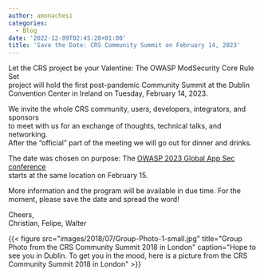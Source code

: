 ```yaml
---
author: amonachesi
categories:
  - Blog
date: '2022-12-09T02:45:28+01:00'
title: 'Save the Date: CRS Community Summit on February 14, 2023'
---
```



Let the CRS project be your Valentine: The OWASP ModSecurity Core Rule Set   
project will hold the first post-pandemic Community Summit at the Dublin   
Convention Center in Ireland on Tuesday, February 14, 2023.

We invite the whole CRS community, users, developers, integrators, and sponsors  
to meet with us for an exchange of thoughts, technical talks, and networking.   
After the “official” part of the meeting we will go out for dinner and drinks.

The date was chosen on purpose: The [OWASP 2023 Global App Sec conference](https://dublin.globalappsec.org)  
starts at the same location on February 15.

More information and the program will be available in due time. For the   
moment, please save the date and spread the word!

Cheers,  
Christian, Felipe, Walter

{{< figure src="images/2018/07/Group-Photo-1-small.jpg" title="Group Photo from the CRS Community Summit 2018 in London" caption="Hope to see you in Dublin. To get you in the mood, here is a picture from the CRS Community Summit 2018 in London" >}}
